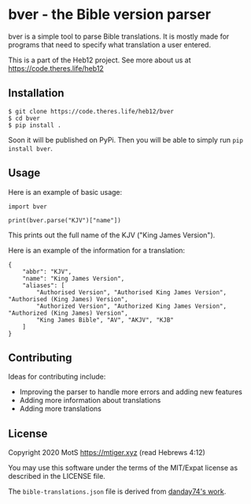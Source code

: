 # bver - the Bible version parser

bver is a simple tool to parse Bible translations. It is mostly made for programs that need to specify what translation a user entered.

This is a part of the Heb12 project. See more about us at https://code.theres.life/heb12

## Installation

```
$ git clone https://code.theres.life/heb12/bver
$ cd bver
$ pip install .
```

Soon it will be published on PyPi. Then you will be able to simply run `pip install bver`.

## Usage

Here is an example of basic usage:
```
import bver

print(bver.parse("KJV")["name"])
```

This prints out the full name of the KJV ("King James Version").

Here is an example of the information for a translation:
```
{
	"abbr": "KJV",
	"name": "King James Version",
	"aliases": [
		"Authorised Version", "Authorised King James Version", "Authorised (King James) Version",
		"Authorized Version", "Authorized King James Version", "Authorized (King James) Version",
		"King James Bible", "AV", "AKJV", "KJB"
	]
}
```

## Contributing

Ideas for contributing include:
- Improving the parser to handle more errors and adding new features
- Adding more information about translations
- Adding more translations

## License

Copyright 2020 MotS <https://mtiger.xyz> (read Hebrews 4:12)

You may use this software under the terms of the MIT/Expat license as described in the LICENSE file.

The `bible-translations.json` file is derived from [danday74's work](https://github.com/MasterOfTheTiger/bible-translation-lookup/blob/master/LICENSE.md).

